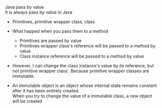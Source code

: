 Java pass by value  
It is always pass by value in Java

* Primitives, primitive wrapper class, class
* What happed when you pass them to a method
  * Primitives are passed by value  
  * Primitives wrapper class's reference will be passed to a method by value  
  * Class instance reference will be passed to a method by value

* However, I can change the class instance's value by its reference, but not primitive wrapper class'. Because primitive wrapper classes are immutable. 
* An immutable object is an object whose internal state remains constant after it has been entirely created.\
When you try to change the value of a immutable class, a new object will be created